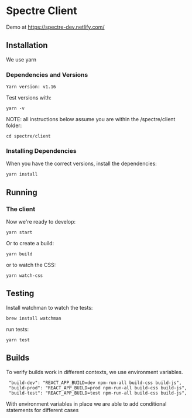 # Spectre Client

Demo at https://spectre-dev.netlify.com/

## Installation

We use yarn

### Dependencies and Versions

```
Yarn version: v1.16
```

Test versions with:

```
yarn -v
```

NOTE: all instructions below assume you are within the /spectre/client folder:

```
cd spectre/client
```

### Installing Dependencies


When you have the correct versions, install the dependencies:

```
yarn install
```

## Running

### The client

Now we're ready to develop:
```
yarn start
```

Or to create a build:
```
yarn build
```

or to watch the CSS:
```
yarn watch-css
```

## Testing
Install watchman to watch the tests:
```
brew install watchman
```
run tests:
```
yarn test
```

## Builds

To verify builds work in different contexts, we use environment variables.
```
 "build-dev": "REACT_APP_BUILD=dev npm-run-all build-css build-js",
 "build-prod": "REACT_APP_BUILD=prod npm-run-all build-css build-js",
 "build-test": "REACT_APP_BUILD=test npm-run-all build-css build-js",
```
With environment variables in place we are able to add conditional statements for different cases

